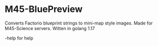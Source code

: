 # M45-BluePreview

Converts Factorio blueprint strings to mini-map style images.
Made for M45-Science servers. Witten in golang 1.17

-help for help
